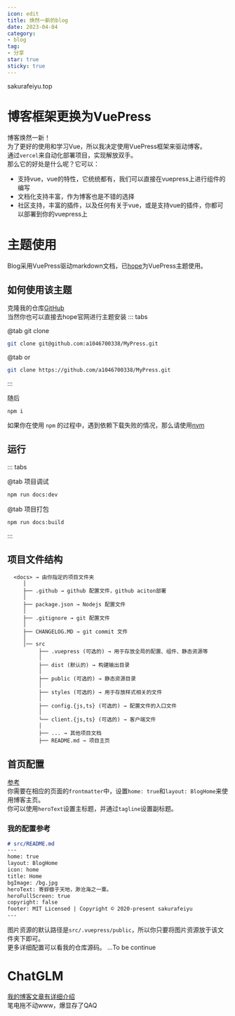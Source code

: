```yaml
---
icon: edit
title: 焕然一新的blog
date: 2023-04-04
category:
- blog
tag:
- 分享
star: true
sticky: true
---
```

sakurafeiyu.top
<!-- more -->
# 博客框架更换为VuePress
博客焕然一新！  
为了更好的使用和学习Vue，所以我决定使用VuePress框架来驱动博客。  
通过`vercel`来自动化部署项目，实现解放双手。  
那么它的好处是什么呢？它可以：
- 支持vue，vue的特性，它统统都有，我们可以直接在vuepress上进行组件的编写
- 文档化支持丰富，作为博客也是不错的选择
- 社区支持，丰富的插件，以及任何有关于vue，或是支持vue的插件，你都可以部署到你的vuepress上

# 主题使用
Blog采用VuePress驱动markdown文档，已[hope](https://vuepress.vuejs.org/zh/)为VuePress主题使用。
## 如何使用该主题
克隆我的仓库[GitHub](https://github.com/a1046700338/MyPress)  
当然你也可以直接去hope官网进行主题安装
::: tabs

@tab git clone

```sh
git clone git@github.com:a1046700338/MyPress.git
```

@tab or

```sh
git clone https://github.com/a1046700338/MyPress.git
```

:::


随后
```shell
npm i
```
如果你在使用 `npm` 的过程中，遇到依赖下载失败的情况，那么请使用[nvm](https://github.com/coreybutler/nvm-windows)

## 运行
::: tabs

@tab 项目调试

```sh
npm run docs:dev
```

@tab 项目打包

```sh
npm run docs:build
```

:::

## 项目文件结构
```
  <docs> → 由你指定的项目文件夹
     │
     ├── .github → github 配置文件，github aciton部署
     │
     ├── package.json → Nodejs 配置文件
     │
     ├── .gitignore → git 配置文件
     │
     ├── CHANGELOG.MD → git commit 文件
     │
     │── src
          ├── .vuepress (可选的) → 用于存放全局的配置、组件、静态资源等
          │
          ├── dist (默认的) → 构建输出目录
          │
          ├── public (可选的) → 静态资源目录
          │
          ├── styles (可选的) → 用于存放样式相关的文件
          │
          ├── config.{js,ts} (可选的) → 配置文件的入口文件
          │
          └── client.{js,ts} (可选的) → 客户端文件
          │
          ├── ... → 其他项目文档
          ├── README.md → 项目主页

```

## 首页配置
[参考](https://theme-hope.vuejs.press/zh/guide/blog/home.html)  
你需要在相应的页面的`frontmatter`中，设置`home: true`和`layout: BlogHome`来使用博客主页。  
你可以使用`heroText`设置主标题，并通过`tagline`设置副标题。
### 我的配置参考
```md
# src/README.md
---
home: true
layout: BlogHome
icon: home
title: Home
bgImage: /bg.jpg
heroText: 寄蜉蝣于天地，渺沧海之一粟。
heroFullScreen: true
copyright: false
footer: MIT Licensed | Copyright © 2020-present sakurafeiyu
---

```
图片资源的默认路径是`src/.vuepress/public`，所以你只要将图片资源放于该文件夹下即可。  
更多详细配置可以看我的仓库源码。 
...To be continue

# ChatGLM
[我的博客文章有详细介绍](../posts/chatGLM.md)  
笔电拖不动www，爆显存了QAQ
